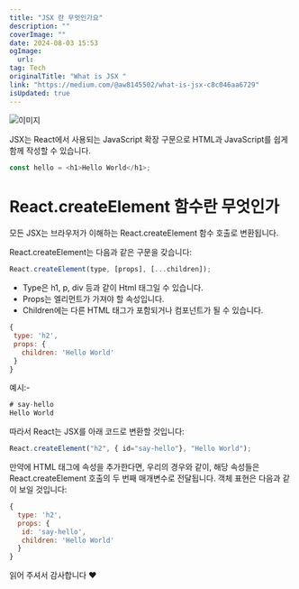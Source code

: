 ```yaml
---
title: "JSX 란 무엇인가요"
description: ""
coverImage: ""
date: 2024-08-03 15:53
ogImage: 
  url: 
tag: Tech
originalTitle: "What is JSX "
link: "https://medium.com/@aw8145502/what-is-jsx-c8c046aa6729"
isUpdated: true
---
```






![이미지](/assets/img/WhatisJSX_0.png)

JSX는 React에서 사용되는 JavaScript 확장 구문으로 HTML과 JavaScript를 쉽게 함께 작성할 수 있습니다.

```js
const hello = <h1>Hello World</h1>;
```

# React.createElement 함수란 무엇인가

<div class="content-ad"></div>

모든 JSX는 브라우저가 이해하는 React.createElement 함수 호출로 변환됩니다.

React.createElement는 다음과 같은 구문을 갖습니다:

```js
React.createElement(type, [props], [...children]);
```

- Type은 h1, p, div 등과 같이 Html 태그일 수 있습니다.
- Props는 엘리먼트가 가져야 할 속성입니다.
- Children에는 다른 HTML 태그가 포함되거나 컴포넌트가 될 수 있습니다.

<div class="content-ad"></div>

```js
{
 type: 'h2',
 props: {
   children: 'Hello World'
 }
}
```

예시:-

```js
# say-hello
Hello World
```

따라서 React는 JSX를 아래 코드로 변환할 것입니다:

<div class="content-ad"></div>

```js
React.createElement("h2", { id="say-hello"}, "Hello World");
```

만약에 HTML 태그에 속성을 추가한다면, 우리의 경우와 같이, 해당 속성들은 React.createElement 호출의 두 번째 매개변수로 전달됩니다. 객체 표현은 다음과 같이 보일 것입니다:

```js
{
  type: 'h2',
  props: {
   id: 'say-hello',
   children: 'Hello World'
  }
}
```

읽어 주셔서 감사합니다 ❤️
